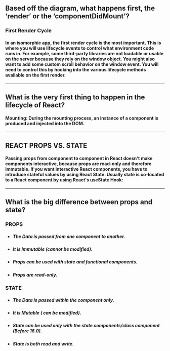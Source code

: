 
## Based off the diagram, what happens first, the ‘render’ or the ‘componentDidMount’?

### First Render Cycle
#### In an isomorphic app, the first render cycle is the most important. This is where you will use lifecycle events to control what environment code runs in. For example, some third-party libraries are not loadable or usable on the server because they rely on the window object. You might also want to add some custom scroll behavior on the window event. You will need to control this by hooking into the various lifecycle methods available on the first render.

---
## What is the very first thing to happen in the lifecycle of React?

#### Mounting: During the mounting process, an instance of a component is produced and injected into the DOM.

---
## REACT PROPS VS. STATE
#### Passing props from component to component in React doesn't make components interactive, because props are read-only and therefore immutable. If you want interactive React components, you have to introduce stateful values by using React State. Usually state is co-located to a React component by using React's useState Hook:

---
## What is the big difference between props and state?
### PROPS
- ##### The Data is passed from one component to another.
- ##### It is Immutable (cannot be modified).
- ##### Props can be used with state and functional components.
- ##### Props are read-only.
### STATE
- ##### The Data is passed within the component only.
- ##### It is Mutable ( can be modified).
- ##### State can be used only with the state components/class component (Before 16.0).
- ##### State is both read and write.